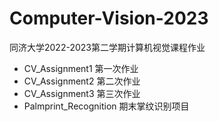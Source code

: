 # Computer-Vision-2023
同济大学2022-2023第二学期计算机视觉课程作业
- CV_Assignment1 第一次作业
- CV_Assignment2 第二次作业
- CV_Assignment3 第三次作业
- Palmprint_Recognition 期末掌纹识别项目

